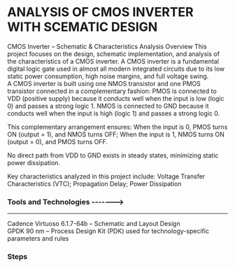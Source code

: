 # ANALYSIS OF CMOS INVERTER WITH SCEMATIC DESIGN

CMOS Inverter – Schematic & Characteristics Analysis
Overview
This project focuses on the design, schematic implementation, and analysis of the characteristics of a CMOS inverter. A CMOS inverter is a fundamental digital logic gate used in almost all modern integrated circuits due to its low static power consumption, high noise margins, and full voltage swing.<br>
A CMOS inverter is built using one NMOS transistor and one PMOS transistor connected in a complementary fashion:
PMOS is connected to VDD (positive supply) because it conducts well when the input is low (logic 0) and passes a strong logic 1.
NMOS is connected to GND because it conducts well when the input is high (logic 1) and passes a strong logic 0.

This complementary arrangement ensures:
When the input is 0, PMOS turns ON (output = 1), and NMOS turns OFF;
When the input is 1, NMOS turns ON (output = 0), and PMOS turns OFF.

No direct path from VDD to GND exists in steady states, minimizing static power dissipation.

Key characteristics analyzed in this project include:
Voltage Transfer Characteristics (VTC);
Propagation Delay;
Power Dissipation

### Tools and Technologies ------->
---
Cadence Virtuoso 6.1.7-64b – Schematic and Layout Design <br>
GPDK 90 nm – Process Design Kit (PDK) used for technology-specific parameters and rules

### Steps 
